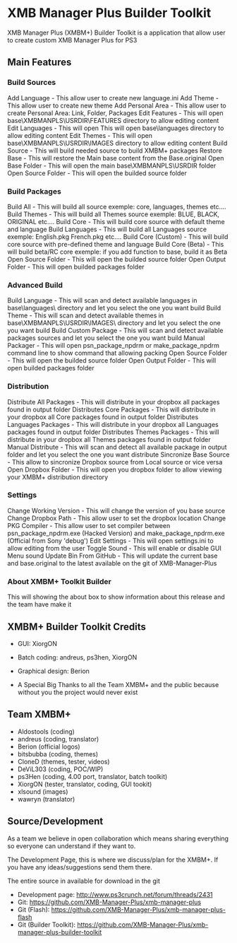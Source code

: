 XMB Manager Plus Builder Toolkit
=================================

XMB Manager Plus (XMBM+) Builder Toolkit is a application that allow user to create custom XMB Manager Plus for PS3

## Main Features

### Build Sources

Add Language - This allow user to create new language.ini
Add Theme - This allow user to create new theme
Add Personal Area - This allow user to create Personal Area: Link, Folder, Packages
Edit Features - This will open base\XMBMANPLS\USRDIR\FEATURES directory to allow editing content
Edit Languages - This will open This will open base\languages directory to allow editing content
Edit Themes - This will open base\XMBMANPLS\USRDIR\IMAGES directory to allow editing content
Build Source - This will build needed source to build XMBM+ packages
Restore Base - This will restore the Main base content from the Base.original
Open Base Folder - This will open the main base\XMBMANPLS\USRDIR folder
Open Source Folder - This will open the builded source folder

### Build Packages

Build All - This will build all source exemple: core, languages, themes etc....
Build Themes - This will build all Themes source exemple: BLUE, BLACK, ORIGINAL etc....
Build Core - This will build core source with default theme and language
Build Languages - This will build all Languages source exemple: English.pkg French.pkg etc....
Build Core (Custom) - This will build core source with pre-defined theme and language
Build Core (Beta) - This will build beta/RC core exemple: if you add function to base, build it as Beta
Open Source Folder - This will open the builded source folder
Open Output Folder - This will open builded packages folder

### Advanced Build

Build Language - This will scan and detect available languages in base\languages\ directory and let you select the one you want build
Build Theme - This will scan and detect available themes in base\XMBMANPLS\USRDIR\IMAGES\ directory and let you select the one you want build
Build Custom Package - This will scan and detect available packages sources and let you select the one you want build
Manual Packager - This will open psn_package_npdrm or make_package_npdrm command line to show command that allowing packing
Open Source Folder - This will open the builded source folder
Open Output Folder - This will open builded packages folder

### Distribution

Distribute All Packages - This will distribute in your dropbox all packages found in output folder
Distributes Core Packages - This will distribute in your dropbox all Core packages found in output folder
Distributes Languages Packages - This will distribute in your dropbox all Languages packages found in output folder
Distributes Themes Packages - This will distribute in your dropbox all Themes packages found in output folder    
Manual Distribute - This will scan and detect all available package in output folder and let you select the one you want distribute
Sincronize Base Source - This allow to sincronize Dropbox source from Local source or vice versa
Open Dropbox Folder - This will open you dropbox folder to allow viewing your XMBM+ distribution directory

### Settings

Change Working Version - This will change the version of you base source
Change Dropbox Path - This allow user to set the dropbox location
Change PKG Compiler - This allow user to set compiler between psn_package_npdrm.exe (Hacked Version) and make_package_npdrm.exe (Official from Sony 'debug')
Edit Settings - This will open settings.ini to allow editing from the user 
Toggle Sound - This will enable or disable GUI Menu sound
Update Bin From GitHub - This will update the current base and base.original to the latest available on the git of XMB-Manager-Plus

### About XMBM+ Toolkit Builder

This will showing the about box to show information about this release and the team have make it

## XMBM+ Builder Toolkit Credits

-  GUI: XiorgON
-  Batch coding: andreus, ps3hen, XiorgON
-  Graphical design: Berion

-  A Special Big Thanks to all the Team XMBM+ and the public because without you the project would never exist

## Team XMBM+

-  Aldostools (coding)
-  andreus (coding, translator)
-  Berion (official logos)
-  bitsbubba (coding, themes)
-  CloneD (themes, tester, videos)
-  DeViL303 (coding, POC/WIP)
-  ps3Hen (coding, 4.00 port, translator, batch toolkit)
-  XiorgON (tester, translator, coding, GUI tookit)
-  xlsound (images)
-  wawryn (translator)

## Source/Development

As a team we believe in open collaboration which means sharing everything so everyone can understand if they want to.

The Development Page, this is where we discuss/plan for the XMBM+. If you have any ideas/suggestions send them there.

The entire source in available for download in the git

-  Development page: http://www.ps3crunch.net/forum/threads/2431
-  Git: https://github.com/XMB-Manager-Plus/xmb-manager-plus
-  Git (Flash): https://github.com/XMB-Manager-Plus/xmb-manager-plus-flash
-  Git (Builder Toolkit): https://github.com/XMB-Manager-Plus/xmb-manager-plus-builder-toolkit
